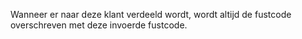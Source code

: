 Wanneer er naar deze klant verdeeld wordt, wordt altijd de fustcode overschreven met deze invoerde fustcode.